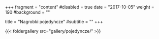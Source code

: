 +++
fragment = "content"
#disabled = true
date = "2017-10-05"
weight = 190
#background = ""

title = "Nagrobki pojedyńcze"
#subtitle = ""
+++

{{< foldergallery src="gallery/pojedyncze/" >}}
